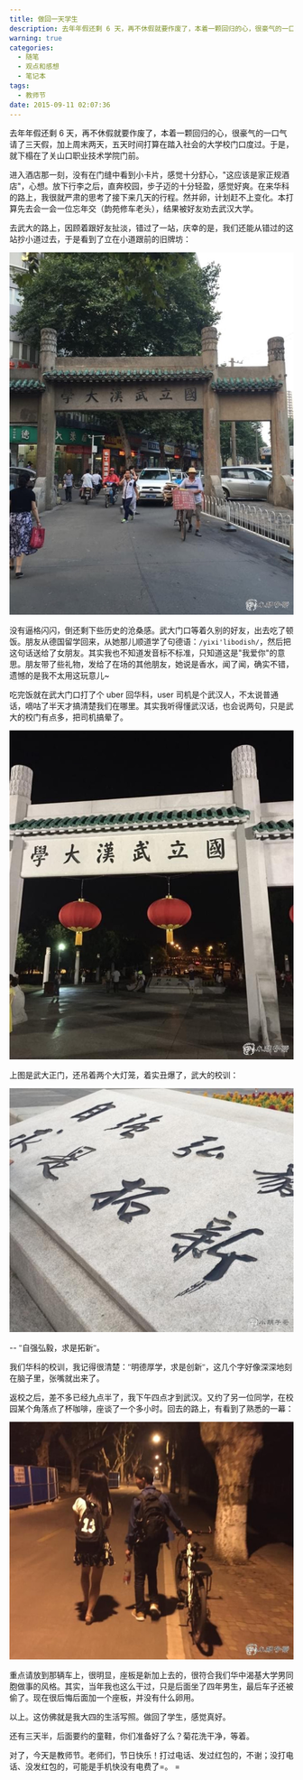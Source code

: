 ```yaml
---
title: 做回一天学生
description: 去年年假还剩 6 天，再不休假就要作废了，本着一颗回归的心，很豪气的一口气请了三天假，加上周末两天，五天时间打算在踏入社会的大学校门口度过。于是，就下榻在了关山口职业技术学院门前。
warning: true
categories:
  - 随笔
  - 观点和感想
  - 笔记本
tags:
  - 教师节
date: 2015-09-11 02:07:36
---
```



去年年假还剩 6 天，再不休假就要作废了，本着一颗回归的心，很豪气的一口气请了三天假，加上周末两天，五天时间打算在踏入社会的大学校门口度过。于是，就下榻在了关山口职业技术学院门前。

<!--more-->

进入酒店那一刻，没有在门缝中看到小卡片，感觉十分舒心，"这应该是家正规酒店"，心想。放下行李之后，直奔校园，步子迈的十分轻盈，感觉好爽。在来华科的路上，我很就严肃的思考了接下来几天的行程。然并卵，计划赶不上变化。本打算先去会一会一位忘年交（韵苑修车老头），结果被好友劝去武汉大学。

去武大的路上，因顾着跟好友扯淡，错过了一站，庆幸的是，我们还能从错过的这站抄小道过去，于是看到了立在小道跟前的旧牌坊：

![国立武汉大学](/blogimgs/2015/09/10/20150905_eaec6912.jpg)

没有逼格闪闪，倒还剩下些历史的沧桑感。武大门口等着久别的好友，出去吃了顿饭。朋友从德国留学回来，从她那儿顺道学了句德语：`/yixi'libodish/`，然后把这句话送给了女朋友。其实我也不知道发音标不标准，只知道这是"我爱你"的意思。朋友带了些礼物，发给了在场的其他朋友，她说是香水，闻了闻，确实不错，遗憾的是我不太用这玩意儿~

吃完饭就在武大门口打了个 uber 回华科，user 司机是个武汉人，不太说普通话，嘀咕了半天才搞清楚我们在哪里。其实我听得懂武汉话，也会说两句，只是武大的校门有点多，把司机搞晕了。

![武大正门夜景](/blogimgs/2015/09/10/20150905_e2968bc2.jpg)

上图是武大正门，还吊着两个大灯笼，着实丑爆了，武大的校训：

![武大校训](/blogimgs/2015/09/10/20150905_a79d63f6.jpg)

-- <span style='font-family:STKaiti,KaiTi,serif'>"自强弘毅，求是拓新"。</span>

我们华科的校训，我记得很清楚：<span style='font-family:STKaiti,KaiTi,serif'>"明德厚学，求是创新"</span>，这几个字好像深深地刻在脑子里，张嘴就出来了。

返校之后，差不多已经九点半了，我下午四点才到武汉。又约了另一位同学，在校园某个角落点了杯咖啡，座谈了一个多小时。回去的路上，有看到了熟悉的一幕：

![男孩子和女孩子](/blogimgs/2015/09/10/20150905_0c8eb923.jpg)

重点请放到那辆车上，很明显，座板是新加上去的，很符合我们华中渴基大学男同胞做事的风格。其实，当年我也这么干过，只是后面坐了四年男生，最后车子还被偷了。现在很后悔后面加一个座板，并没有什么卵用。

以上。这仿佛就是我大四的生活写照。做回了学生，感觉真好。

还有三天半，后面要约的童鞋，你们准备好了么？菊花洗干净，等着。

对了，今天是教师节。老师们，节日快乐！打过电话、发过红包的，不谢；没打电话、没发红包的，可能是手机快没有电费了=。 =



